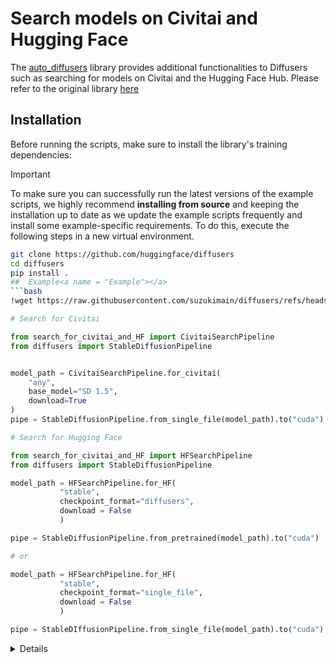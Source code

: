 # Search models on Civitai and Hugging Face

The [auto_diffusers](https://github.com/suzukimain/auto_diffusers) library provides additional functionalities to Diffusers such as searching for models on Civitai and the Hugging Face Hub.
Please refer to the original library [here](https://pypi.org/project/auto-diffusers/)

## Installation

Before running the scripts, make sure to install the library's training dependencies:

> [!IMPORTANT]
> To make sure you can successfully run the latest versions of the example scripts, we highly recommend **installing from source** and keeping the installation up to date as we update the example scripts frequently and install some example-specific requirements. To do this, execute the following steps in a new virtual environment.

```bash
git clone https://github.com/huggingface/diffusers
cd diffusers
pip install .
##  Example<a name = "Example"></a>
```bash
!wget https://raw.githubusercontent.com/suzukimain/diffusers/refs/heads/ModelSearch/examples/model_search/search_for_civitai_and_HF.py
```

```python
# Search for Civitai

from search_for_civitai_and_HF import CivitaiSearchPipeline
from diffusers import StableDiffusionPipeline


model_path = CivitaiSearchPipeline.for_civitai(
    "any",
    base_model="SD 1.5",
    download=True
)
pipe = StableDiffusionPipeline.from_single_file(model_path).to("cuda")

```


```python
# Search for Hugging Face

from search_for_civitai_and_HF import HFSearchPipeline
from diffusers import StableDiffusionPipeline

model_path = HFSearchPipeline.for_HF(
           "stable",
           checkpoint_format="diffusers",
           download = False
           )

pipe = StableDiffusionPipeline.from_pretrained(model_path).to("cuda")

# or

model_path = HFSearchPipeline.for_HF(
           "stable",
           checkpoint_format="single_file",
           download = False
           )

pipe = StableDIffusionPipeline.from_single_file(model_path).to("cuda")
```

<a id="Details"></a>
<details close>
  
> Arguments of `HFSearchPipeline.for_HF`
> 
| Name             | Type    | Default       | Description                                                   |
|:----------------:|:-------:|:-------------:|:-------------------------------------------------------------:|
| search_word      | string  | ー            | The search query string.                                      |
| revision         | string  | None          | The specific version of the model to download.                |
| checkpoint_format| string  | "single_file" | The format of the model checkpoint.                           |
| download         | bool    | False         | Whether to download the model.                                |
| force_download   | bool    | False         | Whether to force the download if the model already exists.    |
| include_params   | bool    | False         | Whether to include parameters in the returned data.           |
| pipeline_tag     | string  | None          | Tag to filter models by pipeline.                             |
| hf_token         | string  | None          | API token for Hugging Face authentication.                    |
| skip_error       | bool    | False         | Whether to skip errors and return None.                       |



> Arguments of `CivitaiSearchPipeline.for_civitai`
> 
| Name             | Type    | Default       | Description                                                   |
|:----------------:|:-------:|:-------------:|:-------------------------------------------------------------:|
| search_word      | string  | ー            | The search query string.                                      |
| model_type       | string  | "Checkpoint"  | The type of model to search for.                              |
| base_model       | string  | None          | The base model to filter by.                                  |
| download         | bool    | False         | Whether to download the model.                                |
| force_download   | bool    | False         | Whether to force the download if the model already exists.    |
| civitai_token    | string  | None          | API token for Civitai authentication.                         |
| include_params   | bool    | False         | Whether to include parameters in the returned data.           |
| skip_error       | bool    | False         | Whether to skip errors and return None.                       |



<a id="search-word"></a>
<details open>
<summary>search_word</summary>

| Type                         | Description                                                            |
| :--------------------------: | :--------------------------------------------------------------------: |
| keyword                      | Keywords to search model<br>                                           |
| url                          | URL of either huggingface or Civitai                                   |
| Local directory or file path | Locally stored model paths                                             |
| huggingface path             | The following format: `< creator > / < repo >`                         |

</details>


<a id="model_type"></a>
<details open>
<summary>model_type</summary>

| Input Available              |
| :--------------------------: | 
| `Checkpoint`                 | 
| `TextualInversion`           |
| `Hypernetwork`               |
| `AestheticGradient`          |
| `LORA`                       |
| `Controlnet`                 |
| `Poses`                      |

</details>


<a id="checkpoint_format"></a>
<details open>
<summary>checkpoint_format</summary>

| Argument                     | Description                                                            |
| :--------------------------: | :--------------------------------------------------------------------: |
| all                          | The `multifolder diffusers format checkpoint` takes precedence.        |                                      
| single_file                  | Only `single file checkpoint` are searched.                            |
| diffusers                    | Search only for `multifolder diffusers format checkpoint`              |

</details>

</details>
